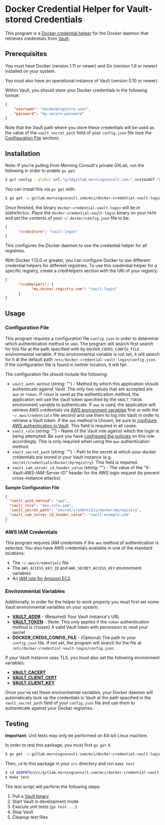 # Docker Credential Helper for Vault-stored Credentials

This program is a [Docker credential helper](https://github.com/docker/docker-credential-helpers) for the Docker daemon that retrieves credentials from [Vault](https://www.vaultproject.io/).

## Prerequisites

You must have Docker (version 1.11 or newer) and Go (version 1.6 or newer) installed on your system.

You must also have an operational instance of Vault (version 0.10 or newer).

Within Vault, you should store your Docker credentials in the following format:
```json
{
    "username": "docker@registry.user",
    "password": "my-secure-password"
}
```
Note that the Vault path where you store these credentials will be used as the value of the `vault_secret_path` field of your `config.json` file (see the [Configuration File](#configuration-file) section).

## Installation
Note: If you're pulling from Morning Consult's private GitLab, run the following in order to enable `go get`:
```bash
$ git config --global url."git@gitlab.morningconsult.com:".insteadOf "https://gitlab.morningconsult.com/
```

You can install this via `go get` with:
```bash
$ go get -u gitlab.morningconsult.com/mci/docker-credential-vault-login
```

Once finished, the binary `docker-credential-vault-login` will be in `$GOPATH/bin`. Place the `docker-credential-vault-login` binary on your `PATH` and set the contents of your `~/.docker/config.json` file to be:

```json
{
	  "credsStore": "vault-login"
}
```

This configures the Docker daemon to use the credential helper for all registries.

With Docker 1.13.0 or greater, you can configure Docker to use different credential helpers for different registries. To use this credential helper for a specific registry, create a credHelpers section with the URI of your registry:
```json
{
	  "credHelpers": {
		    "my.docker.registry.com": "vault-login"
	  }
}
```

## Usage

### Configuration File
This program requires a configuration file `config.json` in order to determine which authentication method to use. The program will search first search for this file at the path specified with by `DOCKER_CREDS_CONFIG_FILE` environmental variable. If this environmental variable is not set, it will search for it at the default path `/etc/docker-credential-vault-login/config.json`. If the configuration file is found in neither location, it will fail.

The configuration file should include the following:
* `vault_auth_method` (string: "") - Method by which this application should authenticate against Vault. The only two values that are accepted are `aws` or `token`. If `token` is used as the authentication method, the application will use the Vault token specified by the `VAULT_TOKEN` environment variable to authenticate. If `aws` is used, the application will retrieve AWS credentials via [AWS environment variables](https://docs.aws.amazon.com/cli/latest/userguide/cli-environment.html) first or with the `~/.aws/credentials` file second and use them to log into Vault in order to retrieve a Vault token. If the `aws` method is chosen, be sure to [configure AWS authentication in Vault](https://www.vaultproject.io/docs/auth/aws.html#authentication). This field is required in all cases.
* `vault_role` (string: "") - Name of the Vault role against which the login is being attempted. Be sure you have [configured the policies](https://www.vaultproject.io/docs/auth/aws.html#configure-the-policies-on-the-role-) on this role accordingly. This is only required when using the `aws` authentication method. 
* `vault_secret_path` (string: "") - Path to the secret at which your docker credentials are stored in your Vault instance (e.g. `secret/credentials/docker/myregistry`). This field is required.
* `vault_iam_server_id_header_value` (string: "") - The value of the "X-Vault-AWS-IAM-Server-ID" header for the AWS login request (to prevent cross-instance attacks).

**Sample Configuration File**
```json
{
  "vault_auth_method": "aws",
  "vault_role": "dev-role-iam",
  "vault_secret_path": "secret/credentials/docker/myregistry",
  "vault_iam_server_id_header_value": "vault.example.com"
}
```

### AWS IAM Credentials

This program requires IAM credentials if the `aws` method of authentication is selected. You also have AWS credentials available in one of the standard locations:
* The `~/.aws/credentials` file
* The `AWS_ACCESS_KEY_ID` and `AWS_SECRET_ACCESS_KEY` environment variables
* An [IAM role for Amazon EC2](http://docs.aws.amazon.com/AWSEC2/latest/UserGuide/iam-roles-for-amazon-ec2.html)

### Environmental Variables
Additionally, in order for the helper to work properly you must first set some Vault environmental variables on your system:
* **[VAULT_ADDR](https://www.vaultproject.io/docs/commands/index.html#vault_addr)** - (Required) Your Vault instance's URL
* **[VAULT_TOKEN](https://www.vaultproject.io/docs/commands/index.html#vault_token)** - (Note: This only applies if the `token` authentication method is chosen) A valid Vault token with permission to read your secret
* **DOCKER_CREDS_CONFIG_FILE** - (Optional) The path to your `config.json` file. If not set, the program will search for the file at `/etc/docker-credential-vault-login/config.json`.

If your Vault instance uses TLS, you must also set the following environment variables:
* **[VAULT_CACERT](https://www.vaultproject.io/docs/commands/index.html#vault_cacert)**
* **[VAULT_CLIENT_CERT](https://www.vaultproject.io/docs/commands/index.html#vault_client_cert)**
* **[VAULT_CLIENT_KEY](https://www.vaultproject.io/docs/commands/index.html#vault_client_key)**

Once you've set these environmental variables, your Docker daemon will automatically look up the credentials in Vault at the path specified in the `vault_secret_path` field of your `config.json` file and use them to authenticate against your Docker registries.

## Testing
**Important:** Unit tests may only be performed on 64-bit Linux machine.

In order to test this package, you must first `go get` it.
```bash
$ go get -u gitlab.morningconsult.com/mci/docker-credential-vault-login
```

Then, `cd` to this package in your `src` directory and run `make test`
```bash
$ cd $GOPATH/src/gitlab.morningconsult.com/mci/docker-credential-vault-login
$ make test
```

The test script will perform the following steps:
1. Pull a [Vault binary](https://releases.hashicorp.com/vault)
2. Start Vault in development mode
3. Execute unit tests (`go test ...`)
4. Stop Vault
5. Cleanup test files